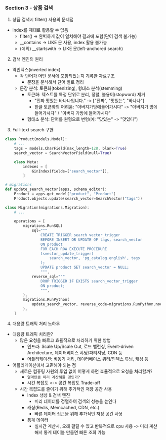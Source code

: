 ### Section 3 - 상품 검색
1. 상품 검색시 filter() 사용의 문제점
- index를 제대로 활용할 수 없음
  - filter() -> 완벽하게 값이 일치해야 결과에 포함(단어 검색 불가능) 
  - __contains -> LIKE 문 사용, index 활용 불가능
  - (예외) __startswith -> LIKE 문(left-anchored search) 
2. 검색 엔진의 원리
- 역인덱스(inverted index)
  - 각 단어가 어떤 문서에 포함되었는지 기록한 자료구조
    - 문장을 분석해서 단어 별로 정리
  - 문장 분석: 토큰화(tokenizing), 형태소 분석(stemming)
    - 토큰화: 텍스트를 특정 단위로 분리, 정렬, 불용어(stopword) 제거
      - "진짜 맛있는 바나나입니다." -> ["진짜", "맛있는", "바나나"]
      - 한글 토큰화의 어려움: "아버지가방에들어가시다" -> "아버지가 방에 들어가시다" / "아버지 가방에 들어가시다"
    - 형태소 분석: 단어를 원형으로 변형(예: "맛있는" -> "맛있다") 
3. Full-text search 구현
```python
class Product(models.Model):
    # ...
    tags = models.CharField(max_length=128, blank=True)
    search_vector = SearchVectorField(null=True)

    class Meta:
        indexes = [
            GinIndex(fields=["search_vector"]),
        ]
```
```python
# migrations
def update_search_vector(apps, schema_editor):
    Product = apps.get_model("product", "Product")
    Product.objects.update(search_vector=SearchVector("tags"))

class Migration(migrations.Migration):
    # ... 
  
    operations = [
        migrations.RunSQL(
            sql="""
                CREATE TRIGGER search_vector_trigger
                BEFORE INSERT OR UPDATE OF tags, search_vector
                ON product
                FOR EACH ROW EXECUTE PROCEDURE
                tsvector_update_trigger(
                    search_vector, 'pg_catalog.english', tags
                );
                UPDATE product SET search_vector = NULL;
                """,
            reverse_sql="""
                DROP TRIGGER IF EXISTS search_vector_trigger
                ON product;
                """,
        ),
        migrations.RunPython(
            update_search_vector, reverse_code=migrations.RunPython.noop
        ),
    ]
```
4. 대용량 트래픽 처리 노하우
- 대용량 트래픽 처리란?
  - 많은 요청을 빠르고 효율적으로 처리하기 위한 방법
    - 인프라: Scale Up/Scale Out, 로드 밸런싱, Event-driven Architecture, 데이터베이스 샤딩/파티셔닝, CDN 등
    - 어플리케이션: 비동기 처리, 데이터베이스 쿼리/인덱스 튜닝, 캐싱 등  
- 어플리케이션에서 고민해야 되는 점
  - 새로운 컴퓨팅 자원의 투입 없이 어떻게 하면 효율적으로 요청을 처리할까?  
    - `얼마만큼 미리 계산해둘 것인가?`
    - 시간 복잡도 <-> 공간 복잡도 Trade-off
  - 시간 복잡도를 줄이기 위해 추가적인 저장 공간 사용
    - Index 생성 & 검색 엔진
      - 미리 데이터를 정렬하여 검색의 성능을 높인다
    - 캐싱(Redis, Memcached, CDN, etc.)
      - 빠른 데이터 접근을 위해 추가적인 저장 공간 사용
    - 통계 데이터
      - 실시간 계산시, 오래 걸릴 수 있고 반복적으로 cpu 사용 -> 미리 계산해서 통계 테이블 만들면 빠른 조회 가능